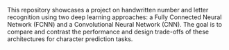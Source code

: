 This repository showcases a project on handwritten number and letter recognition using two deep learning approaches: a Fully Connected Neural Network (FCNN) and a Convolutional Neural Network (CNN). 
The goal is to compare and contrast the performance and design trade-offs of these architectures for character prediction tasks.
